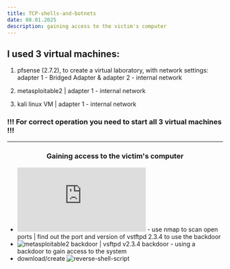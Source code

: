 ```yaml
---
title: TCP-shells-and-botnets
date: 08.01.2025
description: gaining access to the victim's computer
---
```


## I used 3 virtual machines:

1. pfsense (2.7.2), to create a virtual laboratory, with network settings: adapter 1 - Bridged Adapter & adapter 2 - internal network

2. metasploitable2 | adapter 1 - internal network

3. kali linux VM | adapter 1 - internal network

### !!! For correct operation you need to start all 3 virtual machines !!!

----

<h3 align="center">Gaining access to the victim's computer</h3>

* ![nmap](https://github.com/hellcard/100-days-cyber-security/blob/main/TCP-shells-and-botnets/nmap/commands.sh) - use nmap to scan open ports | find out the port and version of vstftpd 2.3.4 to use the backdoor
* ![metasploitable2 backdoor | vsftpd v2.3.4 backdoor](https://github.com/hellcard/100-days-cyber-security/tree/main/metasploitable2-backdoor) - using a backdoor to gain access to the system
* download/create ![reverse-shell-script](https://github.com/hellcard/reverse_shell)

